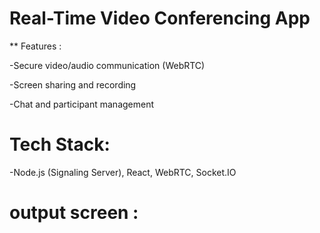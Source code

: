 # Real-Time Video Conferencing App

** Features :

-Secure video/audio communication (WebRTC)

-Screen sharing and recording

-Chat and participant management

# Tech Stack:

-Node.js (Signaling Server), React, WebRTC, Socket.IO

# output screen :

